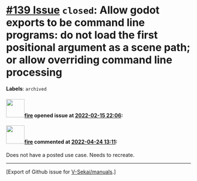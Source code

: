 # [\#139 Issue](https://github.com/V-Sekai/manuals/issues/139) `closed`: Allow godot exports to be command line programs: do not load the first positional argument as a scene path; or allow overriding command line processing
**Labels**: `archived`


#### <img src="https://avatars.githubusercontent.com/u/32321?u=c2e06a3d2b49a467aa907e54aa259516440267cc&v=4" width="50">[fire](https://github.com/fire) opened issue at [2022-02-15 22:06](https://github.com/V-Sekai/manuals/issues/139):



#### <img src="https://avatars.githubusercontent.com/u/32321?u=c2e06a3d2b49a467aa907e54aa259516440267cc&v=4" width="50">[fire](https://github.com/fire) commented at [2022-04-24 13:11](https://github.com/V-Sekai/manuals/issues/139#issuecomment-1107839135):

Does not have a posted use case. Needs to recreate.


-------------------------------------------------------------------------------



[Export of Github issue for [V-Sekai/manuals](https://github.com/V-Sekai/manuals).]
